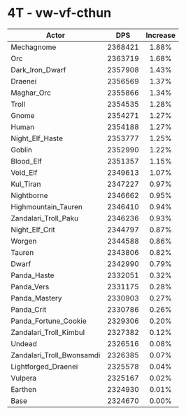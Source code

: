 # 4T - vw-vf-cthun
| Actor | DPS | Increase |
|---|:---:|:---:|
|Mechagnome|2368421|1.88%|
|Orc|2363719|1.68%|
|Dark_Iron_Dwarf|2357908|1.43%|
|Draenei|2356569|1.37%|
|Maghar_Orc|2355866|1.34%|
|Troll|2354535|1.28%|
|Gnome|2354271|1.27%|
|Human|2354188|1.27%|
|Night_Elf_Haste|2353777|1.25%|
|Goblin|2352990|1.22%|
|Blood_Elf|2351357|1.15%|
|Void_Elf|2349613|1.07%|
|Kul_Tiran|2347227|0.97%|
|Nightborne|2346662|0.95%|
|Highmountain_Tauren|2346410|0.94%|
|Zandalari_Troll_Paku|2346236|0.93%|
|Night_Elf_Crit|2344797|0.87%|
|Worgen|2344588|0.86%|
|Tauren|2343806|0.82%|
|Dwarf|2342990|0.79%|
|Panda_Haste|2332051|0.32%|
|Panda_Vers|2331175|0.28%|
|Panda_Mastery|2330903|0.27%|
|Panda_Crit|2330786|0.26%|
|Panda_Fortune_Cookie|2329306|0.20%|
|Zandalari_Troll_Kimbul|2327382|0.12%|
|Undead|2326516|0.08%|
|Zandalari_Troll_Bwonsamdi|2326385|0.07%|
|Lightforged_Draenei|2325578|0.04%|
|Vulpera|2325167|0.02%|
|Earthen|2324930|0.01%|
|Base|2324670|0.00%|
